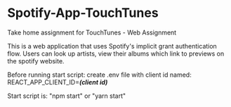 # Spotify-App-TouchTunes

Take home assignment for TouchTunes - Web Assignment

This is a web application that uses Spotify's implicit grant authentication flow. Users can look up artists, view their albums which link to previews on the spotify website.

Before running start script:
create .env file with client id named: REACT_APP_CLIENT_ID=**_(client id)_**

Start script is:
"npm start"
or "yarn start"
